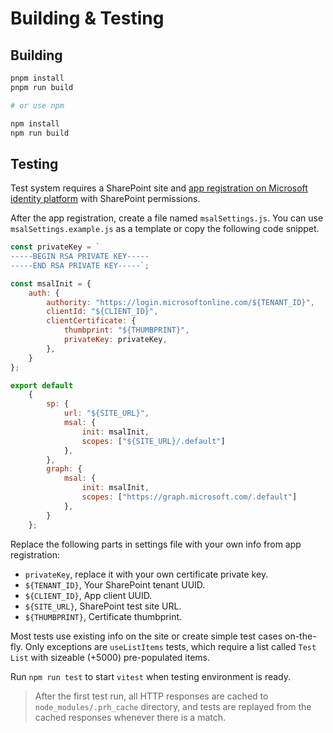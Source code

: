 # Building & Testing

## Building

```bash
pnpm install
pnpm run build

# or use npm

npm install
npm run build
```

## Testing

Test system requires a SharePoint site and [app registration on Microsoft identity platform](https://learn.microsoft.com/en-us/entra/identity-platform/quickstart-register-app?tabs=certificate) 
with SharePoint permissions.

After the app registration, create a file named `msalSettings.js`. You can use `msalSettings.example.js` as a template or copy the following code snippet.

```javascript
const privateKey = `
-----BEGIN RSA PRIVATE KEY-----
-----END RSA PRIVATE KEY-----`;

const msalInit = {
    auth: {
        authority: "https://login.microsoftonline.com/${TENANT_ID}",
        clientId: "${CLIENT_ID}",
        clientCertificate: {
            thumbprint: "${THUMBPRINT}",
            privateKey: privateKey,
        },
    }
};

export default
    {
        sp: {
            url: "${SITE_URL}",
            msal: {
                init: msalInit,
                scopes: ["${SITE_URL}/.default"]
            },
        },
        graph: {
            msal: {
                init: msalInit,
                scopes: ["https://graph.microsoft.com/.default"]
            },
        }
    };
```

Replace the following parts in settings file with your own info from app registration:

- `privateKey`, replace it with your own certificate private key.
- `${TENANT_ID}`, Your SharePoint tenant UUID.
- `${CLIENT_ID}`, App client UUID.
- `${SITE_URL}`, SharePoint test site URL.
- `${THUMBPRINT}`, Certificate thumbprint.

Most tests use existing info on the site or create simple test cases on-the-fly. Only exceptions are `useListItems` tests,
which require a list called `Test List` with sizeable (+5000) pre-populated items.

Run `npm run test` to start `vitest` when testing environment is ready.

> After the first test run, all HTTP responses are cached to `node_modules/.prh_cache` directory, and tests are replayed
from the cached responses whenever there is a match.
